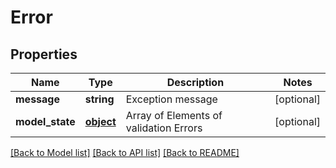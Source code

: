 # Error

## Properties

 Name            | Type              | Description                            | Notes      
-----------------|-------------------|----------------------------------------|------------
 **message**     | **string**        | Exception message                      | [optional] 
 **model_state** | [**object**](.md) | Array of Elements of validation Errors | [optional] 

[[Back to Model list]](../README.md#documentation-for-models) [[Back to API list]](../README.md#documentation-for-api-endpoints) [[Back to README]](../README.md)


